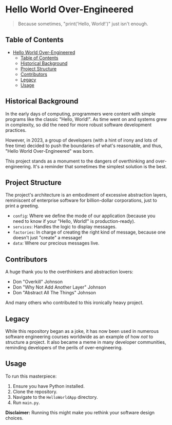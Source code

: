 # Hello World Over-Engineered

> Because sometimes, "print('Hello, World!')" just isn't enough.

## Table of Contents

- [Hello World Over-Engineered](#hello-world-over-engineered)
  - [Table of Contents](#table-of-contents)
  - [Historical Background](#historical-background)
  - [Project Structure](#project-structure)
  - [Contributors](#contributors)
  - [Legacy](#legacy)
  - [Usage](#usage)

## Historical Background

In the early days of computing, programmers were content with simple programs like the classic "Hello, World!". As time went on and systems grew in complexity, so did the need for more robust software development practices.

However, in 2023, a group of developers (with a hint of irony and lots of free time) decided to push the boundaries of what's reasonable, and thus, "Hello World Over-Engineered" was born.

This project stands as a monument to the dangers of overthinking and over-engineering. It's a reminder that sometimes the simplest solution is the best.

## Project Structure

The project's architecture is an embodiment of excessive abstraction layers, reminiscent of enterprise software for billion-dollar corporations, just to print a greeting.

- `config`: Where we define the mode of our application (because you need to know if your "Hello, World!" is production-ready).
- `services`: Handles the logic to display messages.
- `factories`: In charge of creating the right kind of message, because one doesn't just "create" a message!
- `data`: Where our precious messages live.
## Contributors

A huge thank you to the overthinkers and abstraction lovers:

- Don "Overkill" Johnson
- Don "Why Not Add Another Layer" Johnson
- Don "Abstract All The Things" Johnson

And many others who contributed to this ironically heavy project.

## Legacy

While this repository began as a joke, it has now been used in numerous software engineering courses worldwide as an example of how *not* to structure a project. It also became a meme in many developer communities, reminding developers of the perils of over-engineering.

## Usage

To run this masterpiece:

1. Ensure you have Python installed.
2. Clone the repository.
3. Navigate to the `HelloWorldApp` directory.
4. Run `main.py`.

**Disclaimer:** Running this might make you rethink your software design choices.
